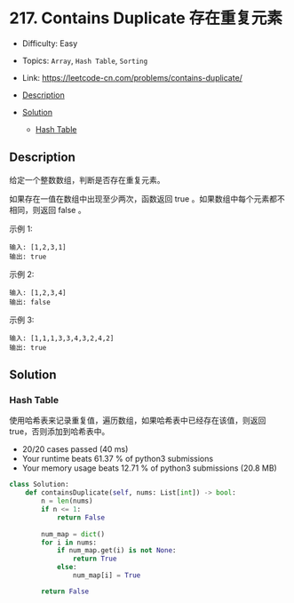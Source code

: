 <!-- omit in toc -->
# 217. Contains Duplicate 存在重复元素

- Difficulty: Easy
- Topics: `Array`, `Hash Table`, `Sorting`
- Link: https://leetcode-cn.com/problems/contains-duplicate/

- [Description](#description)
- [Solution](#solution)
  - [Hash Table](#hash-table)

## Description

给定一个整数数组，判断是否存在重复元素。

如果存在一值在数组中出现至少两次，函数返回 true 。如果数组中每个元素都不相同，则返回 false 。


示例 1:
```
输入: [1,2,3,1]
输出: true
```
示例 2:
```
输入: [1,2,3,4]
输出: false
```
示例 3:
```
输入: [1,1,1,3,3,4,3,2,4,2]
输出: true
```
## Solution

### Hash Table

使用哈希表来记录重复值，遍历数组，如果哈希表中已经存在该值，则返回 true，否则添加到哈希表中。

- 20/20 cases passed (40 ms)
- Your runtime beats 61.37 % of python3 submissions
- Your memory usage beats 12.71 % of python3 submissions (20.8 MB)

```python
class Solution:
    def containsDuplicate(self, nums: List[int]) -> bool:
        n = len(nums)
        if n <= 1:
            return False
        
        num_map = dict()
        for i in nums:
            if num_map.get(i) is not None:
                return True
            else:
                num_map[i] = True

        return False
```
